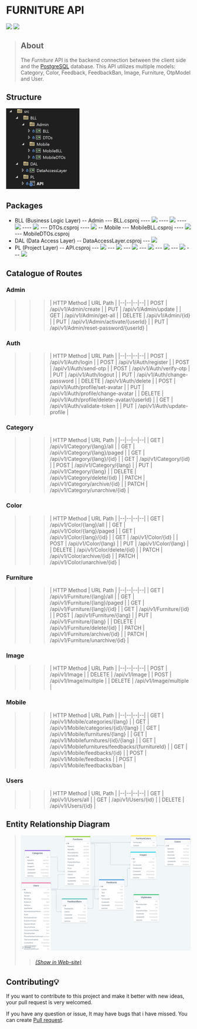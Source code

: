 # FURNITURE API
![](https://img.shields.io/badge/DotNet-8-blue.svg)
![](https://img.shields.io/badge/License-MIT-orange.svg)

> ## About
> The _Furniture_ API is the backend connection between the client side and the [PostgreSQL](https://www.postgresql.org/) database. This API utilizes multiple models: Category, Color, Feedback, FeedbackBan, Image, Furniture, OtpModel and User.


## Structure
<img src="./structure_files.png" alt="Structure files" width="200"/>


## Packages
- BLL (Business Logic Layer)
-- Admin
--- BLL.csproj
---- ![](https://img.shields.io/badge/Messager.EskizUz-2.0.0-blue.svg)
---- ![](https://img.shields.io/badge/Microsoft.AspNetCore.Authentication.JwtBearer-8.0.3-orange.svg)
---- ![](https://img.shields.io/badge/Microsoft.AspNetCore.Http.Features-5.0.17-yellow.svg)
---- ![](https://img.shields.io/badge/Microsoft.AspNetCore.Identity.EntityFrameworkCore-8.0.3-purple.svg)
--- DTOs.csproj
---- ![](https://img.shields.io/badge/TimeZoneConverter-6.1.0-papayawhip.svg)
-- Mobile
--- MobileBLL.csproj
---- ![](https://img.shields.io/badge/Newtonsoft.Json-13.0.3-1e13fe.svg)
--- MobileDTOs.csproj
- DAL (Data Access Layer)
-- DataAccessLayer.csproj
--- ![](https://img.shields.io/badge/Microsoft.AspNetCore.Identity.EntityFrameworkCore-8.0.3-green.svg)
- PL (Project Layer)
-- API.csproj
--- ![](https://img.shields.io/badge/Asp.Versioning.Mvc-8.0.0-11eecc.svg)
--- ![](https://img.shields.io/badge/AspNetCoreRateLimit-5.0.0-e1aacc.svg)
--- ![](https://img.shields.io/badge/Microsoft.Extensions.Caching.StackExchangeRedis-8.0.3-f00f00.svg)
--- ![](https://img.shields.io/badge/Npgsql.EntityFrameworkCore.PostgreSQL-8.0.2-green.svg) 
--- ![](https://img.shields.io/badge/Serilog-3.1.1-00ee11.svg)
--- ![](https://img.shields.io/badge/Serilog.AspNetCore-8.0.1-yellow.svg)
--- ![](https://img.shields.io/badge/Swashbuckle.AspNetCore-6.5.0-red.svg)



## Catalogue of Routes
### Admin
>>> | HTTP Method | URL Path |
>>> |--|--|--|--|
>>> | POST | /api/v1/Admin/create |
>>> | PUT | /api/v1/Admin/update |
>>> | GET | /api/v1/Admin/get-all |
>>> | DELETE | /api/v1/Admin/{id} |
>>> | PUT | /api/v1/Admin/activate/{userId} |
>>> | PUT | /api/v1/Admin/reset-password/{userId} |

### Auth
>>> | HTTP Method | URL Path |
>>> |--|--|--|--|
>>> | POST | /api/v1/Auth/login |
>>> | POST | /api/v1/Auth/register |
>>> | POST | /api/v1/Auth/send-otp |
>>> | POST | /api/v1/Auth/verify-otp |
>>> | PUT | /api/v1/Auth/logout |
>>> | PUT | /api/v1/Auth/change-password |
>>> | DELETE | /api/v1/Auth/delete |
>>> | POST | /api/v1/Auth/profile/set-avatar |
>>> | PUT | /api/v1/Auth/profile/change-avatar |
>>> | DELETE | /api/v1/Auth/profile/delete-avatar/{userId} |
>>> | GET | /api/v1/Auth/validate-token |
>>> | PUT | /api/v1/Auth/update-profile |

### Category
>>> | HTTP Method | URL Path |
>>> |--|--|--|--|
>>> | GET | /api/v1/Category/{lang}/all |
>>> | GET | /api/v1/Category/{lang}/paged |
>>> | GET | /api/v1/Category/{lang}/{id} |
>>> | GET | /api/v1/Category/{id} |
>>> | POST | /api/v1/Category/{lang} |
>>> | PUT | /api/v1/Category/{lang} |
>>> | DELETE | /api/v1/Category/delete/{id} |
>>> | PATCH | /api/v1/Category/archive/{id} |
>>> | PATCH | /api/v1/Category/unarchive/{id} |

### Color
>>> | HTTP Method | URL Path |
>>> |--|--|--|--|
>>> | GET | /api/v1/Color/{lang}/all |
>>> | GET | /api/v1/Color/{lang}/paged |
>>> | GET | /api/v1/Color/{lang}/{id} |
>>> | GET | /api/v1/Color/{id} |
>>> | POST | /api/v1/Color/{lang} |
>>> | PUT | /api/v1/Color/{lang} |
>>> | DELETE | /api/v1/Color/delete/{id} |
>>> | PATCH | /api/v1/Color/archive/{id} |
>>> | PATCH | /api/v1/Color/unarchive/{id} |

### Furniture
>>> | HTTP Method | URL Path |
>>> |--|--|--|--|
>>> | GET | /api/v1/Furniture/{lang}/all |
>>> | GET | /api/v1/Furniture/{lang}/paged |
>>> | GET | /api/v1/Furniture/{lang}/{id} |
>>> | GET | /api/v1/Furniture/{id} |
>>> | POST | /api/v1/Furniture/{lang} |
>>> | PUT | /api/v1/Furniture/{lang} |
>>> | DELETE | /api/v1/Furniture/delete/{id} |
>>> | PATCH | /api/v1/Furniture/archive/{id} |
>>> | PATCH | /api/v1/Furniture/unarchive/{id} |

### Image
>>> | HTTP Method | URL Path |
>>> |--|--|--|--|
>>> | POST | /api/v1/Image |
>>> | DELETE | /api/v1/Image |
>>> | POST | /api/v1/Image/multiple |
>>> | DELETE | /api/v1/Image/multiple |

### Mobile
>>> | HTTP Method | URL Path |
>>> |--|--|--|--|
>>> | GET | /api/v1/Mobile/categories/{lang} |
>>> | GET | /api/v1/Mobile/categories/{id}/{lang} |
>>> | GET | /api/v1/Mobile/furnitures/{lang} |
>>> | GET | /api/v1/Mobilefurnitures/{id}/{lang} |
>>> | GET | /api/v1/Mobilefurnitures/feedbacks/{furnitureId} |
>>> | GET | /api/v1/Mobile/feedbacks/{id} |
>>> | POST | /api/v1/Mobile/feedbacks |
>>> | POST | /api/v1/Mobile/feedbacks/ban |

### Users
>>> | HTTP Method | URL Path |
>>> |--|--|--|--|
>>> | GET | /api/v1/Users/all |
>>> | GET | /api/v1/Users/{id} |
>>> | DELETE | /api/v1/Users/{id} |

## Entity Relationship Diagram
> ![Structure](./structure.png)
>> ###### [(Show in Web-site)](https://drawsql.app/teams/my-manager/diagrams/furniture)

## Contributing💡
If you want to contribute to this project and make it better with new ideas, your pull request is very welcomed.

If you have any question or issue, It may have bugs that i have missed. You can create <a href="https://github.com/buzruk/Furniture/pulls">Pull request</a>.


